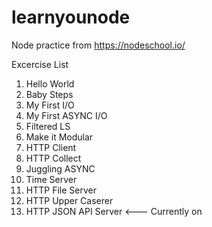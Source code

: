 # learnyounode
Node practice from https://nodeschool.io/

Excercise List
1. Hello World
2. Baby Steps
3. My First I/O
4. My First ASYNC I/O
5. Filtered LS
6. Make it Modular
7. HTTP Client
8. HTTP Collect
9. Juggling ASYNC
10. Time Server
11. HTTP File Server
12. HTTP Upper Caserer
13. HTTP JSON API Server <--- Currently on